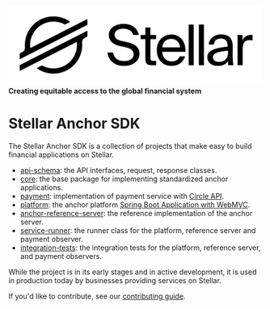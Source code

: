 <div>
<img alt="Stellar" src="https://github.com/stellar/.github/raw/master/stellar-logo.png" width="558" />
<br/>
<strong>Creating equitable access to the global financial system</strong>
<h1>Stellar Anchor SDK</h1>
</div>

The Stellar Anchor SDK is a collection of projects that make easy to build financial applications on Stellar.

* [api-schema](./api-schema): the API interfaces, request, response classes.
* [core](./core): the base package for implementing standardized anchor applications.
* [payment](./payment): implementation of payment service with [Circle API](https://developers.circle.com/reference).
* [platform](./platform): the anchor platform [Spring Boot Application with WebMVC](https://spring.io/guides/gs/serving-web-content/).
* [anchor-reference-server](./anchor-reference-server): the reference implementation of the anchor server.
* [service-runner](./service-runner): the runner class for the platform, reference server and payment observer. 
* [integration-tests](./integration-tests): the integration tests for the platform, reference server, and payment observers.  

While the project is in its early stages and in active development, it is used in production today by businesses providing services on Stellar.

If you'd like to contribute, see our [contributing guide](./docs/CONTRIBUTING.md).